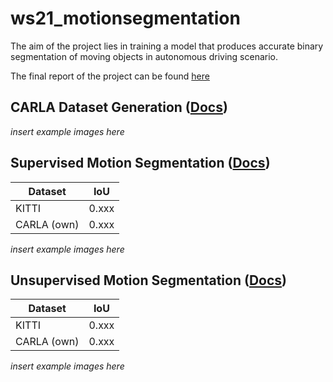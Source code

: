 # ws21_motionsegmentation

The aim of the project lies in training a model that produces accurate binary segmentation of moving objects in autonomous driving scenario.

The final report of the project can be found [here](final_report.pdf)

## CARLA Dataset Generation ([Docs](/docs/carla.md))

*insert example images here*

## Supervised Motion Segmentation ([Docs](docs/supervised.md))

| Dataset      | IoU        |
| ------------ | ---------- |
| KITTI        | 0.xxx      |
| CARLA (own)  | 0.xxx      |

*insert example images here*

## Unsupervised Motion Segmentation ([Docs](docs/unsupervised.md))

| Dataset      | IoU        |
| ------------ | ---------- |
| KITTI        | 0.xxx      |
| CARLA (own)  | 0.xxx      |

*insert example images here*